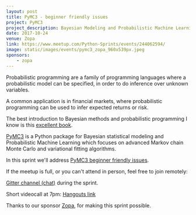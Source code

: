 ```yaml
---
layout: post
title: PyMC3 - beginner friendly issues
project: PyMC3
project_description: Bayesian Modeling and Probabilistic Machine Learning with Theano
date: 2017-10-24
venue: Zopa
link: https://www.meetup.com/Python-Sprints/events/244062594/
image: static/images/events/pymc3_zopa_960x539px.jpeg
sponsors: 
    - zopa
---
```


Probabilistic programming are a family of programming languages where a probabilistic model can be specified, in order to do inference over unknown variables.

A common application is in financial markets, where probabilistic programming can be used to infer expected returns or risk.

The best introduction to Bayesian methods and probabilistic programming I know is this [excellent book](https://github.com/CamDavidsonPilon/Probabilistic-Programming-and-Bayesian-Methods-for-Hackers).

[PyMC3](https://github.com/pymc-devs/pymc3) is a Python package for Bayesian statistical modeling and Probabilistic Machine Learning which focuses on advanced Markov chain Monte Carlo and variational fitting algorithms.

In this sprint we'll address [PyMC3 beginner friendly issues](https://github.com/pymc-devs/pymc3/issues?q=is%3Aissue+is%3Aopen+label%3Abeginner_friendly).

If the meetup is full, or you can't attend in person, feel free to join remotely:

[Gitter channel (chat)](https://gitter.im/py-sprints/pymc3) during the sprint. 

Short videocall at 7pm: [Hangouts link](https://plus.google.com/hangouts/_/calendar/Z2FyY2lhLm1hcmNAZ21haWwuY29t.55ipep9qnd33surdfrrsnhd763?authuser=0)

Thanks to our sponsor [Zopa](https://www.zopa.com/), for making this sprint possible.
